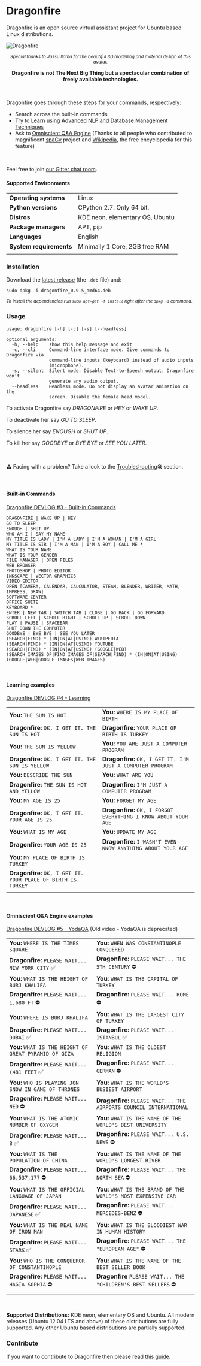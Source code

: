 # Dragonfire

Dragonfire is an open source virtual assistant project for Ubuntu based Linux distributions.

![Dragonfire](https://raw.githubusercontent.com/DragonComputer/Dragonfire/master/docs/img/demo.gif)

<p align="center"><sup><i>Special thanks to Jassu Ilama for the beautiful 3D modelling and material design of this avatar.</i></sup></p>

<p align="center"><b>Dragonfire is not The Next Big Thing but a spectacular combination of freely available technologies.</b></p>

<br>

Dragonfire goes through these steps for your commands, respectively:

 - Search across the built-in commands
 - Try to [Learn using Advanced NLP and Database Management Techniques](https://github.com/DragonComputer/Dragonfire/blob/master/dragonfire/learn.py)
 - Ask to [Omniscient Q&A Engine](https://github.com/DragonComputer/Dragonfire/blob/master/dragonfire/omniscient.py) (Thanks to all people who contributed to magnificent [spaCy](https://github.com/explosion/spaCy) project and [Wikipedia](https://en.wikipedia.org/), the free encyclopedia for this feature)

<br>

Feel free to join [our Gitter chat room](https://gitter.im/DragonComputer/Lobby).

#### Supported Environments

|                         |                                   |
|-------------------------|-----------------------------------|
| **Operating systems**   | Linux                             |
| **Python versions**     | CPython 2.7. Only 64 bit.         |
| **Distros**             | KDE neon, elementary OS, Ubuntu   |
| **Package managers**    | APT, pip                          |
| **Languages**           | English                           |
| **System requirements** | Minimally 1 Core, 2GB free RAM    |
|                         |                                   |

### Installation

Download the [latest release](https://github.com/DragonComputer/Dragonfire/releases/latest) (the `.deb` file) and:

```Shell
sudo dpkg -i dragonfire_0.9.5_amd64.deb
```

<sup><i>To install the dependencies run `sudo apt-get -f install` right after the `dpkg -i` command.</i></sup>

### Usage

```
usage: dragonfire [-h] [-c] [-s] [--headless]

optional arguments:
  -h, --help    show this help message and exit
  -c, --cli     Command-line interface mode. Give commands to Dragonfire via
                command-line inputs (keyboard) instead of audio inputs
                (microphone).
  -s, --silent  Silent mode. Disable Text-to-Speech output. Dragonfire won't
                generate any audio output.
  --headless    Headless mode. Do not display an avatar animation on the
                screen. Disable the female head model.
```

To activate Dragonfire say *DRAGONFIRE* or *HEY* or *WAKE UP*.

To deactivate her say *GO TO SLEEP*.

To silence her say *ENOUGH* or *SHUT UP*.

To kill her say *GOODBYE* or *BYE BYE* or *SEE YOU LATER*.

<br>

:warning: Facing with a problem? Take a look to the [Troubleshooting](https://github.com/DragonComputer/Dragonfire/blob/master/CONTRIBUTING.md#troubleshooting):hammer_and_wrench: section.

<br>

#### Built-in Commands

[Dragonfire DEVLOG #3 - Built-in Commands](https://youtu.be/krHUzY2DylI)

```
DRAGONFIRE | WAKE UP | HEY
GO TO SLEEP
ENOUGH | SHUT UP
WHO AM I | SAY MY NAME
MY TITLE IS LADY | I'M A LADY | I'M A WOMAN | I'M A GIRL
MY TITLE IS SIR | I'M A MAN | I'M A BOY | CALL ME *
WHAT IS YOUR NAME
WHAT IS YOUR GENDER
FILE MANAGER | OPEN FILES
WEB BROWSER
PHOTOSHOP | PHOTO EDITOR
INKSCAPE | VECTOR GRAPHICS
VIDEO EDITOR
OPEN [CAMERA, CALENDAR, CALCULATOR, STEAM, BLENDER, WRITER, MATH, IMPRESS, DRAW]
SOFTWARE CENTER
OFFICE SUITE
KEYBOARD *
ENTER | NEW TAB | SWITCH TAB | CLOSE | GO BACK | GO FORWARD
SCROLL LEFT | SCROLL RIGHT | SCROLL UP | SCROLL DOWN
PLAY | PAUSE | SPACEBAR
SHUT DOWN THE COMPUTER
GOODBYE | BYE BYE | SEE YOU LATER
(SEARCH|FIND) * (IN|ON|AT|USING) WIKIPEDIA
(SEARCH|FIND) * (IN|ON|AT|USING) YOUTUBE
(SEARCH|FIND) * (IN|ON|AT|USING) (GOOGLE|WEB)
(SEARCH IMAGES OF|FIND IMAGES OF|SEARCH|FIND) * (IN|ON|AT|USING) (GOOGLE|WEB|GOOGLE IMAGES|WEB IMAGES)
```

<br>

#### Learning examples

[Dragonfire DEVLOG #4 - Learning](https://youtu.be/ujmRtqf2nxQ)

|                                                               |                                                                  |
|---------------------------------------------------------------|------------------------------------------------------------------|
| **You:** `THE SUN IS HOT`                                     | **You:** `WHERE IS MY PLACE OF BIRTH`                            |
| **Dragonfire:** `OK, I GET IT. THE SUN IS HOT`                | **Dragonfire:** `YOUR PLACE OF BIRTH IS TURKEY`                  |
| **You:** `THE SUN IS YELLOW`                                  | **You:** `YOU ARE JUST A COMPUTER PROGRAM`                       |
| **Dragonfire:** `OK, I GET IT. THE SUN IS YELLOW`             | **Dragonfire:** `OK, I GET IT. I'M JUST A COMPUTER PROGRAM`      |
| **You:** `DESCRIBE THE SUN`                                   | **You:** `WHAT ARE YOU`                                          |
| **Dragonfire:** `THE SUN IS HOT AND YELLOW`                   | **Dragonfire:** `I'M JUST A COMPUTER PROGRAM`                    |
| **You:** `MY AGE IS 25`                                       | **You:** `FORGET MY AGE`                                         |
| **Dragonfire:** `OK, I GET IT. YOUR AGE IS 25`                | **Dragonfire:** `OK, I FORGOT EVERYTHING I KNOW ABOUT YOUR AGE`  |
| **You:** `WHAT IS MY AGE`                                     | **You:** `UPDATE MY AGE`                                         |
| **Dragonfire:** `YOUR AGE IS 25`                              | **Dragonfire:** `I WASN'T EVEN KNOW ANYTHING ABOUT YOUR AGE`     |
| **You:** `MY PLACE OF BIRTH IS TURKEY`                        |                                                                  |
| **Dragonfire:** `OK, I GET IT. YOUR PLACE OF BIRTH IS TURKEY` |                                                                  |
|                                                               |                                                                  |

<br>

#### Omniscient Q&A Engine examples

[Dragonfire DEVLOG #5 - YodaQA](https://youtu.be/FafUcxC0puM) (Old video - YodaQA is deprecated)

|                                                                   |                                                                         |
|-------------------------------------------------------------------|-------------------------------------------------------------------------|
| **You:** `WHERE IS THE TIMES SQUARE`                              | **You:** `WHEN WAS CONSTANTINOPLE CONQUERED`                            |
| **Dragonfire:** `PLEASE WAIT... NEW YORK CITY` :white_check_mark: | **Dragonfire:** `PLEASE WAIT... THE 5TH CENTURY` :no_entry:             |
| **You:** `WHAT IS THE HEIGHT OF BURJ KHALIFA`                     | **You:** `WHAT IS THE CAPITAL OF TURKEY`                                |
| **Dragonfire:** `PLEASE WAIT... 1,680 FT` :no_entry:              | **Dragonfire:** `PLEASE WAIT... ROME` :no_entry:                        |
| **You:** `WHERE IS BURJ KHALIFA`                                  | **You:** `WHAT IS THE LARGEST CITY OF TURKEY`                           |
| **Dragonfire:** `PLEASE WAIT... DUBAI` :white_check_mark:         | **Dragonfire:** `PLEASE WAIT... ISTANBUL` :white_check_mark:            |
| **You:** `WHAT IS THE HEIGHT OF GREAT PYRAMID OF GIZA`            | **You:** `WHAT IS THE OLDEST RELIGION`                                  |
| **Dragonfire:** `PLEASE WAIT... (481 FEET` :white_check_mark:     | **Dragonfire:** `PLEASE WAIT... GERMAN` :no_entry:                      |
| **You:** `WHO IS PLAYING JON SNOW IN GAME OF THRONES`             | **You:** `WHAT IS THE WORLD'S BUSIEST AIRPORT`                          |
| **Dragonfire:** `PLEASE WAIT... NED` :no_entry:                   | **Dragonfire:** `PLEASE WAIT... THE AIRPORTS COUNCIL INTERNATIONAL`     |
| **You:** `WHAT IS THE ATOMIC NUMBER OF OXYGEN`                    | **You:** `WHAT IS THE NAME OF THE WORLD'S BEST UNIVERSITY`              |
| **Dragonfire:** `PLEASE WAIT... 8` :white_check_mark:             | **Dragonfire:** `PLEASE WAIT... U.S. NEWS` :no_entry:                   |
| **You:** `WHAT IS THE POPULATION OF CHINA`                        | **You:** `WHAT IS THE NAME OF THE WORLD'S LONGEST RIVER`                |
| **Dragonfire:** `PLEASE WAIT... 66,537,177` :no_entry:            | **Dragonfire:** `PLEASE WAIT... THE NORTH SEA` :no_entry:               |
| **You:** `WHAT IS THE OFFICIAL LANGUAGE OF JAPAN`                 | **You:** `WHAT IS THE BRAND OF THE WORLD'S MOST EXPENSIVE CAR`          |
| **Dragonfire:** `PLEASE WAIT... JAPANESE` :white_check_mark:      | **Dragonfire:** `PLEASE WAIT... MERCEDES-BENZ` :no_entry:               |
| **You:** `WHAT IS THE REAL NAME OF IRON MAN`                      | **You:** `WHAT IS THE BLOODIEST WAR IN HUMAN HISTORY`                   |
| **Dragonfire:** `PLEASE WAIT... STARK` :white_check_mark:         | **Dragonfire:** `PLEASE WAIT... THE "EUROPEAN AGE"` :no_entry:          |
| **You:** `WHO IS THE CONQUEROR OF CONSTANTINOPLE`                 | **You:** `WHAT IS THE NAME OF THE BEST SELLER BOOK`                     |
| **Dragonfire:** `PLEASE WAIT... HAGIA SOPHIA` :no_entry:          | **Dragonfire** `PLEASE WAIT... THE "CHILDREN'S BEST SELLERS` :no_entry: |
|                                                                   |                                                                         |

<br>

**Supported Distributions:** KDE neon, elementary OS and Ubuntu. All modern releases (Ubuntu 12.04 LTS and above) of these distributions are fully supported. Any other Ubuntu based distributions are partially supported.

### Contribute

If you want to contribute to Dragonfire then please read [this guide](https://github.com/DragonComputer/Dragonfire/blob/master/CONTRIBUTING.md).
